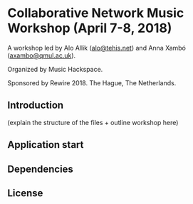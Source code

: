 # Collaborative Network Music Workshop (April 7-8, 2018)

A workshop led by Alo Allik (alo@tehis.net) and Anna Xambó (axambo@qmul.ac.uk).

Organized by Music Hackspace.

Sponsored by Rewire 2018. The Hague, The Netherlands.

## Introduction

(explain the structure of the files + outline workshop here)

## Application start

## Dependencies

## License
